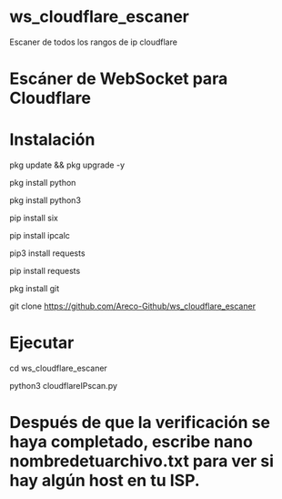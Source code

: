 # ws_cloudflare_escaner

Escaner de todos los rangos de ip cloudflare

# Escáner de WebSocket para Cloudflare

# Instalación

pkg update && pkg upgrade -y

pkg install python

pkg install python3

pip install six

pip install ipcalc

pip3 install requests

pip install requests

pkg install git

git clone https://github.com/Areco-Github/ws_cloudflare_escaner

# Ejecutar

cd ws_cloudflare_escaner

python3 cloudflareIPscan.py


# Después de que la verificación se haya completado, escribe nano nombredetuarchivo.txt para ver si hay algún host en tu ISP.
